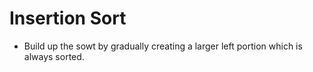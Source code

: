 # Insertion Sort

- Build up the sowt by gradually creating a larger left portion which is always sorted.
